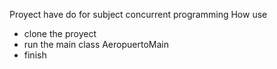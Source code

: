 Proyect have do for subject concurrent programming
How use
  - clone the proyect
  - run the main class AeropuertoMain
  - finish
